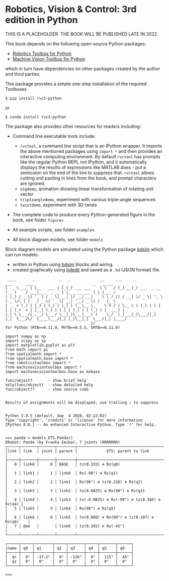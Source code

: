 # Robotics, Vision & Control: 3rd edition in Python

THIS IS A PLACEHOLDER.  THE BOOK WILL BE PUBLISHED LATE IN 2022.

This book depends on the following open-source Python packages:

- [Robotics Toolbox for Python](https://github.com/petercorke/robotics-toolbox-python)
- [Machine Vision Toolbox for Python](https://github.com/petercorke/machinevision-toolbox-python)

which in turn have dependencies on other packages created by the author and third parties.

This package provides a simple one-step installation of the required Toolboxes
```
$ pip install rvc3-python
```
or
```
$ conda install rvc3-python
```

The package also provides other resources for readers including:

- Command line executable tools include:
  - `rvctool`, a command line script that is an IPython wrapper. It imports the
    above mentioned packages using `import *` and then provides an interactive
    computing environment.  By default `rvctool` has prompts like the regular
    Python REPL not IPython, and it automatically displays the results of
    expressions like MATLAB does - put a semicolon on the end of the line to
    suppress that.  `rvctool` allows cutting and pasting in lines from the book, and
    prompt characters are ignored.
  - `eigdemo`, animation showing linear transformation of rotating unit vector
  - `tripleangledemo`, experiment with various triple-angle sequences
  - `twistdemo`, experiment with 3D twists

- The complete code to produce every Python-generated figure in the book, see folder `figures`
- All example scripts, see folder `examples`
- All block diagram models, see folder `models`

Block diagram models are simulated using the Python package [bdsim](https://github.com/petercorke/bdsim) which can run models:

- written in Python using [bdsim](https://github.com/petercorke/bdsim#getting-started) blocks and wiring.
- created graphically using [bdedit](https://github.com/petercorke/bdsim#bdedit-the-graphical-editing-tool) and saved as a `.bd` (JSON format) file.

```
 ____       _           _   _             __     ___     _                ___      ____            _             _   _____ 
|  _ \ ___ | |__   ___ | |_(_) ___ ___    \ \   / (_)___(_) ___  _ __    ( _ )    / ___|___  _ __ | |_ _ __ ___ | | |___ / 
| |_) / _ \| '_ \ / _ \| __| |/ __/ __|    \ \ / /| / __| |/ _ \| '_ \   / _ \/\ | |   / _ \| '_ \| __| '__/ _ \| |   |_ \ 
|  _ < (_) | |_) | (_) | |_| | (__\__ \_    \ V / | \__ \ | (_) | | | | | (_>  < | |__| (_) | | | | |_| | | (_) | |  ___) |
|_| \_\___/|_.__/ \___/ \__|_|\___|___( )    \_/  |_|___/_|\___/|_| |_|  \___/\/  \____\___/|_| |_|\__|_|  \___/|_| |____/ 
                                      |/                                                                                   
for Python (RTB==0.11.0, MVTB==0.5.5, SMTB==0.11.0)

import numpy as np
import scipy as sp
import matplotlib.pyplot as plt
from math import pi
from spatialmath import *
from spatialmath.base import *
from roboticstoolbox import *
from machinevisiontoolbox import *
import machinevisiontoolbox.base as mvbase

func/object?       - show brief help
help(func/object)  - show detailed help
func/object??      - show source code


Results of assignments will be displayed, use trailing ; to suppress

 
Python 3.8.5 (default, Sep  4 2020, 02:22:02) 
Type 'copyright', 'credits' or 'license' for more information
IPython 8.0.1 -- An enhanced Interactive Python. Type '?' for help.


>>> panda = models.ETS.Panda()
ERobot: Panda (by Franka Emika), 7 joints (RRRRRRR)
┌─────┬───────┬───────┬────────┬─────────────────────────────────────────────┐
│link │ link  │ joint │ parent │             ETS: parent to link             │
├─────┼───────┼───────┼────────┼─────────────────────────────────────────────┤
│   0 │ link0 │     0 │ BASE   │ tz(0.333) ⊕ Rz(q0)                          │
│   1 │ link1 │     1 │ link0  │ Rx(-90°) ⊕ Rz(q1)                           │
│   2 │ link2 │     2 │ link1  │ Rx(90°) ⊕ tz(0.316) ⊕ Rz(q2)                │
│   3 │ link3 │     3 │ link2  │ tx(0.0825) ⊕ Rx(90°) ⊕ Rz(q3)               │
│   4 │ link4 │     4 │ link3  │ tx(-0.0825) ⊕ Rx(-90°) ⊕ tz(0.384) ⊕ Rz(q4) │
│   5 │ link5 │     5 │ link4  │ Rx(90°) ⊕ Rz(q5)                            │
│   6 │ link6 │     6 │ link5  │ tx(0.088) ⊕ Rx(90°) ⊕ tz(0.107) ⊕ Rz(q6)    │
│   7 │ @ee   │       │ link6  │ tz(0.103) ⊕ Rz(-45°)                        │
└─────┴───────┴───────┴────────┴─────────────────────────────────────────────┘

┌─────┬─────┬────────┬─────┬───────┬─────┬───────┬──────┐
│name │ q0  │ q1     │ q2  │ q3    │ q4  │ q5    │ q6   │
├─────┼─────┼────────┼─────┼───────┼─────┼───────┼──────┤
│  qr │  0° │ -17.2° │  0° │ -126° │  0° │  115° │  45° │
│  qz │  0° │  0°    │  0° │  0°   │  0° │  0°   │  0°  │
└─────┴─────┴────────┴─────┴───────┴─────┴───────┴──────┘

>>> 
```